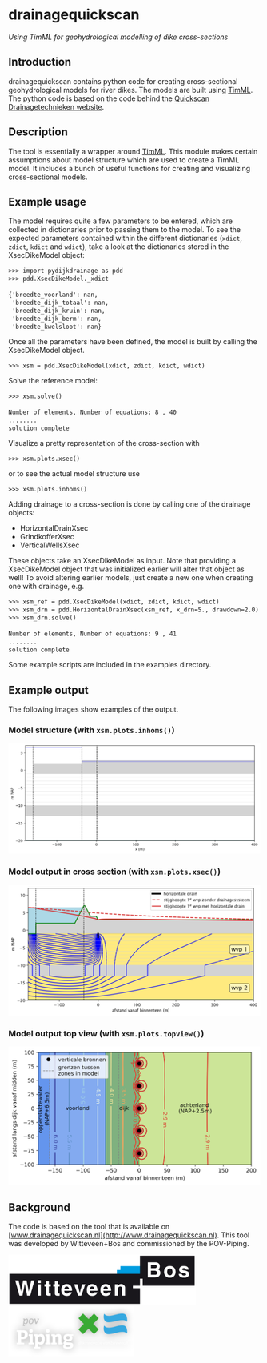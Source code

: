 # drainagequickscan
_Using TimML for geohydrological modelling of dike cross-sections_

## Introduction
drainagequickscan contains python code for creating cross-sectional geohydrological models for river dikes. The models are built using [TimML](https://github.com/mbakker7/timml). The python code is based on the code behind the [Quickscan Drainagetechnieken website](http://www.drainagequickscan.nl).

## Description
The tool is essentially a wrapper around [TimML](https://github.com/mbakker7/timml). This module makes certain assumptions about model structure which are used to create a TimML model. It includes a bunch of useful functions for creating and visualizing cross-sectional models.

## Example usage
The model requires quite a few parameters to be entered, which are collected in dictionaries prior to passing them to the model. To see the expected parameters contained within the different dictionaries (`xdict`, `zdict`, `kdict` and `wdict`), take a look at the dictionaries stored in the XsecDikeModel object:

```{python}
>>> import pydijkdrainage as pdd
>>> pdd.XsecDikeModel._xdict

{'breedte_voorland': nan,
 'breedte_dijk_totaal': nan,
 'breedte_dijk_kruin': nan,
 'breedte_dijk_berm': nan,
 'breedte_kwelsloot': nan}
```

Once all the parameters have been defined, the model is built by calling the XsecDikeModel object.

```{python}
>>> xsm = pdd.XsecDikeModel(xdict, zdict, kdict, wdict)
```

Solve the reference model:

```{python}
>>> xsm.solve()

Number of elements, Number of equations: 8 , 40
........
solution complete
```
Visualize a pretty representation of the cross-section with

```{python}
>>> xsm.plots.xsec()
```
or to see the actual model structure use

```{python}
>>> xsm.plots.inhoms()
```

Adding drainage to a cross-section is done by calling one of the drainage objects:
- HorizontalDrainXsec
- GrindkofferXsec
- VerticalWellsXsec

These objects take an XsecDikeModel as input. Note that providing a XsecDikeModel object that was initialized earlier will alter that object as well! To avoid altering earlier models, just create a new one when creating one with drainage, e.g.

```{python}
>>> xsm_ref = pdd.XsecDikeModel(xdict, zdict, kdict, wdict)
>>> xsm_drn = pdd.HorizontalDrainXsec(xsm_ref, x_drn=5., drawdown=2.0)
>>> xsm_drn.solve()

Number of elements, Number of equations: 9 , 41
........
solution complete
``` 

Some example scripts are included in the examples directory.

## Example output

The following images show examples of the output.

### Model structure (with `xsm.plots.inhoms()`)
![model_structure](https://github.com/drainagequickscan/drainagequickscan/blob/master/examples/figures/model_structure_grindkoffer.png)

### Model output in cross section (with `xsm.plots.xsec()`)
![cross_section](https://github.com/drainagequickscan/drainagequickscan/blob/master/examples/figures/xsec_stromingen_figure.png)

### Model output top view (with `xsm.plots.topview()`)
![topview_example](https://github.com/drainagequickscan/drainagequickscan/blob/master/examples/figures/verticale_bronnen_eindresultaat.png)

## Background
The code is based on the tool that is available on [www.drainagequickscan.nl](http://www.drainagequickscan.nl). This tool was developed by Witteveen+Bos and commissioned by the POV-Piping. 

<img height=100 src="https://github.com/drainagequickscan/drainagequickscan/blob/master/examples/figures/witteveenbos.jpg" alt="WB Logo">
<img height=100 src="https://github.com/drainagequickscan/drainagequickscan/blob/master/examples/figures/povpiping.png" alt="POVPiping Logo">
